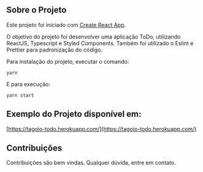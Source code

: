 ## Sobre o Projeto

Este projeto foi iniciado com [Create React App](https://github.com/facebook/create-react-app).

O objetivo do projeto foi desenvolver uma aplicação ToDo, utilizando ReactJS, Typescript e Styled Components.
Também foi utilizado o Eslint e Prettier para padronização do código.

Para instalação do projeto, executar o comando:

```
yarn
```

E para execução:

```
yarn start
```
## Exemplo do Projeto disponível em:

[https://tagoio-todo.herokuapp.com/](https://tagoio-todo.herokuapp.com/)

## Contribuições
Contribuições são bem vindas. Qualquer dúvida, entre em contato.

